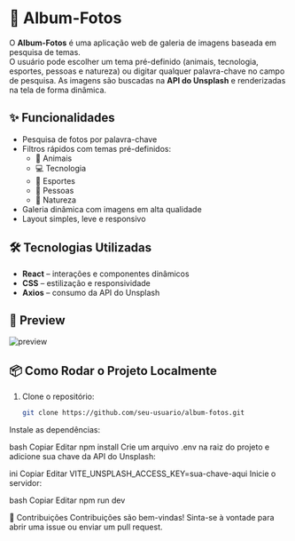 # 📸 Album-Fotos

O **Album-Fotos** é uma aplicação web de galeria de imagens baseada em pesquisa de temas.  
O usuário pode escolher um tema pré-definido (animais, tecnologia, esportes, pessoas e natureza) ou digitar qualquer palavra-chave no campo de pesquisa. As imagens são buscadas na **API do Unsplash** e renderizadas na tela de forma dinâmica.

## ✨ Funcionalidades

- Pesquisa de fotos por palavra-chave
- Filtros rápidos com temas pré-definidos:
  - 🐾 Animais
  - 💻 Tecnologia
  - 🏀 Esportes
  - 👨 Pessoas
  - 🌿 Natureza
- Galeria dinâmica com imagens em alta qualidade
- Layout simples, leve e responsivo

## 🛠 Tecnologias Utilizadas

- **React** – interações e componentes dinâmicos
- **CSS** – estilização e responsividade
- **Axios** – consumo da API do Unsplash

## 📸 Preview

![preview](link-da-imagem-ou-gif-aqui)

## 📦 Como Rodar o Projeto Localmente

1. Clone o repositório:
   ```bash
   git clone https://github.com/seu-usuario/album-fotos.git
Instale as dependências:

bash
Copiar
Editar
npm install
Crie um arquivo .env na raiz do projeto e adicione sua chave da API do Unsplash:

ini
Copiar
Editar
VITE_UNSPLASH_ACCESS_KEY=sua-chave-aqui
Inicie o servidor:

bash
Copiar
Editar
npm run dev


🤝 Contribuições
Contribuições são bem-vindas!
Sinta-se à vontade para abrir uma issue ou enviar um pull request.
